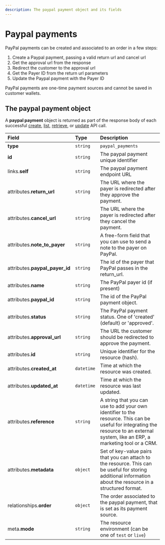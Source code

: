 ```yaml
---
description: The paypal payment object and its fields
---
```


# Paypal payments

PayPal payments can be created and associated to an order in a few steps:

1. Create a Paypal payment, passing a valid return url and cancel url
2. Get the approval url from the response
3. Redirect the customer to the approval url
4. Get the Payer ID from the return url parameters
5. Update the Paypal payment with the Payer ID

PayPal payments are one-time payment sources and cannot be saved in customer wallets.

## The paypal payment object

A **paypal payment** object is returned as part of the response body of each successful [create](https://docs.commercelayer.io/resources/paypal_payments/create_paypal_payment), [list](https://docs.commercelayer.io/resources/paypal_payments/list_paypal_payments), [retrieve](https://docs.commercelayer.io/resources/paypal_payments/retrieve_paypal_payment), or [update](https://docs.commercelayer.io/resources/paypal_payments/update_paypal_payment) API call.

| Field | Type | Description |
| :--- | :--- | :--- |
| **type** | `string` | `paypal_payments` |
| **id** | `string` | The paypal payment unique identifier |
| links.**self** | `string` | The paypal payment endpoint URL |
| attributes.**return\_url** | `string` | The URL where the payer is redirected after they approve the payment. |
| attributes.**cancel\_url** | `string` | The URL where the payer is redirected after they cancel the payment. |
| attributes.**note\_to\_payer** | `string` | A free-form field that you can use to send a note to the payer on PayPal. |
| attributes.**paypal\_payer\_id** | `string` | The id of the payer that PayPal passes in the return\_url. |
| attributes.**name** | `string` | The PayPal payer id \(if present\) |
| attributes.**paypal\_id** | `string` | The id of the PayPal payment object. |
| attributes.**status** | `string` | The PayPal payment status. One of 'created' \(default\) or 'approved'. |
| attributes.**approval\_url** | `string` | The URL the customer should be redirected to approve the payment. |
| attributes.**id** | `string` | Unique identifier for the resource \(hash\). |
| attributes.**created\_at** | `datetime` | Time at which the resource was created. |
| attributes.**updated\_at** | `datetime` | Time at which the resource was last updated. |
| attributes.**reference** | `string` | A string that you can use to add your own identifier to the resource. This can be useful for integrating the resource to an external system, like an ERP, a marketing tool or a CRM. |
| attributes.**metadata** | `object` | Set of key-value pairs that you can attach to the resource. This can be useful for storing additional information about the resource in a structured format. |
| relationships.**order** | `object` | The order associated to the paypal payment, that is set as its payment source. |
| meta.**mode** | `string` | The resource environment \(can be one of `test` or `live`\) |

